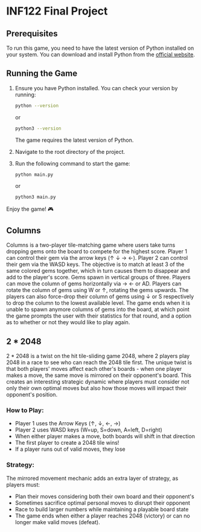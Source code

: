 # INF122 Final Project  

## Prerequisites  
To run this game, you need to have the latest version of Python installed on your system. You can download and install Python from the [official website](https://www.python.org/downloads/).  

## Running the Game  
1. Ensure you have Python installed. You can check your version by running:  
   ```sh
   python --version
   ```  
   or  
   ```sh
   python3 --version
   ```  
   The game requires the latest version of Python.  

2. Navigate to the root directory of the project.  

3. Run the following command to start the game:  
   ```sh
   python main.py
   ```  
   or  
   ```sh
   python3 main.py
   ```  

Enjoy the game! 🎮  

## Columns
Columns is a two-player tile-matching game where users take turns dropping gems onto the board to compete for the highest score. Player 1 can control their gem via the arrow keys (↑ ↓ → ←). Player 2 can control their gem via the WASD keys. The objective is to match at least 3 of the same colored gems together, which in turn causes them to disappear and add to the player's score. Gems spawn in vertical groups of three. Players can move the column of gems horizontally via → ← or AD. Players can rotate the column of gems using W or ↑, rotating the gems upwards. The players can also force-drop their column of gems using ↓ or S respectively to drop the column to the lowest available level. The game ends when it is unable to spawn anymore columns of gems into the board, at which point the game prompts the user with their statistics for that round, and a option as to whether or not they would like to play again.

## 2 * 2048
2 * 2048 is a twist on the hit tile-sliding game 2048, where 2 players play 2048 in a race to see who can reach the 2048 tile first. The unique twist is that both players' moves affect each other's boards - when one player makes a move, the same move is mirrored on their opponent's board. This creates an interesting strategic dynamic where players must consider not only their own optimal moves but also how those moves will impact their opponent's position.

### How to Play:
* Player 1 uses the Arrow Keys (↑, ↓, ←, →)
* Player 2 uses WASD keys (W=up, S=down, A=left, D=right)
* When either player makes a move, both boards will shift in that direction
* The first player to create a 2048 tile wins!
* If a player runs out of valid moves, they lose 

### Strategy:
The mirrored movement mechanic adds an extra layer of strategy, as players must:
* Plan their moves considering both their own board and their opponent's
* Sometimes sacrifice optimal personal moves to disrupt their opponent
* Race to build larger numbers while maintaining a playable board state
* The game ends when either a player reaches 2048 (victory) or can no longer make valid moves (defeat).

